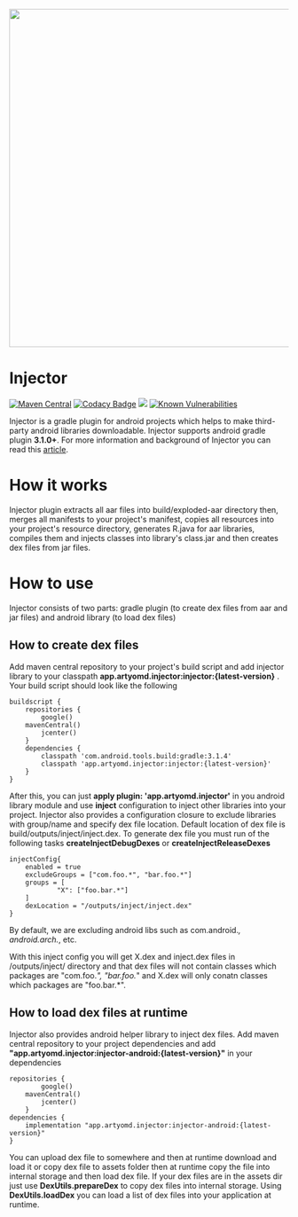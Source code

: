 <p align="center">
<img src="https://raw.githubusercontent.com/jbeguna04/Injector/master/LogoDesigns/logotype1blue.png" width=610.082 align="center">
</p>

# Injector
[![Maven Central](https://maven-badges.herokuapp.com/maven-central/app.artyomd.injector/injector/badge.svg)](https://maven-badges.herokuapp.com/maven-central/app.artyomd.injector/injector)
[![Codacy Badge](https://api.codacy.com/project/badge/Grade/f9c01ceb05ef4949a9c9869f22a5524d)](https://app.codacy.com/app/artyomd/Injector?utm_source=github.com&utm_medium=referral&utm_content=artyomd/Injector&utm_campaign=badger)
<a href='https://travis-ci.com/artyomd/Injector/builds'><img src='https://travis-ci.com/artyomd/Injector.svg?branch=master'></a>
[![Known Vulnerabilities](https://snyk.io/test/github/artyomd/Injector/badge.svg?targetFile=injector%2Fbuild.gradle)](https://snyk.io/test/github/artyomd/Injector?targetFile=injector%2Fbuild.gradle)

Injector is a gradle plugin for android projects which helps to make third-party android libraries downloadable. Injector supports android gradle plugin **3.1.0+**. For more information and background of Injector you can read this 
[article](https://medium.com/@artyomdangizyan/aar-to-dex-loading-and-running-code-at-runtime-in-android-application-69089a30c715).
# How it works
Injector plugin extracts all aar files into build/exploded-aar directory then, merges all manifests to your project's manifest, copies all resources into your project's resource directory, generates R.java for aar libraries, compiles them and injects classes into library's class.jar and then creates dex files from jar files.
# How to use
Injector consists of two parts: gradle plugin (to create dex files from aar and jar files) and android library (to load dex files)
## How to create dex files
Add maven central repository to your project's build script and add injector library to your classpath **app.artyomd.injector:injector:{latest-version}** . Your build script should look like the following
```
buildscript {
    repositories {
        google()
	mavenCentral()
        jcenter()
    }
    dependencies {
        classpath 'com.android.tools.build:gradle:3.1.4'
        classpath 'app.artyomd.injector:injector:{latest-version}'
    }
}
```
After this, you can just **apply plugin: 'app.artyomd.injector'** in you android library module and use **inject** configuration to inject other libraries into your project. Injector also provides a configuration closure to exclude libraries with group/name and specify dex file location. Default location of dex file is build/outputs/inject/inject.dex. To generate dex file you must run of the following tasks **createInjectDebugDexes** or **createInjectReleaseDexes**
```
injectConfig{
    enabled = true
	excludeGroups = ["com.foo.*", "bar.foo.*"]
	groups = [
            "X": ["foo.bar.*"]
    ]
    dexLocation = "/outputs/inject/inject.dex"
}
```
By default, we are excluding android libs such as com.android.*, android.arch.*, etc.

With this inject config you will get X.dex and inject.dex files in /outputs/inject/ directory and that dex files will not contain classes which packages are "com.foo.*", "bar.foo.*" and X.dex will only conatn classes which packages are "foo.bar.*".

## How to load dex files at runtime
Injector also provides android helper library to inject dex files. Add maven  central repository to your project dependencies and add **"app.artyomd.injector:injector-android:{latest-version}"** in your dependencies
```
repositories {
        google()
	mavenCentral()
        jcenter()
    }
dependencies {
    implementation "app.artyomd.injector:injector-android:{latest-version}"
}
```
You can upload dex file to somewhere and then at runtime download and load it or copy dex file to assets folder then at runtime copy the file into internal storage and then load dex file. If your dex files are in the assets dir just use **DexUtils.prepareDex** to copy dex files into internal storage. Using **DexUtils.loadDex** you can load a list of dex files into your application at runtime.
